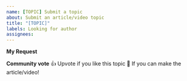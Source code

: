 ```yaml
---
name: [TOPIC] Submit a topic
about: Submit an article/video topic
title: "[TOPIC]"
labels: Looking for author
assignees:
---
```


**My Request**
<!--
Hello 👋 Thank you for submitting a topic.

Before you start, please make sure your issue is understandable and reproducible.
To make your issue readable make sure you use valid Markdown syntax.

Please explain clearly what article/video would you like to see.
-->

**Community vote**
👍 Upvote if you like this topic
🚀 If you can make the article/video!
